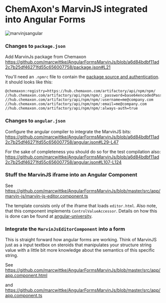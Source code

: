 # ChemAxon's MarvinJS integrated into Angular Forms
![marvinjsangular](https://user-images.githubusercontent.com/4075651/151230720-83c44bca-0d30-4436-98c4-13090e88e6c2.gif)

### Changes to `package.json`
Add MarvinJs package from Chemaxon
https://github.com/marcwittke/AngularFormsMarvinJs/blob/a6d84bdbf11ad2c7b25df46271fd55c656007758/package.json#L21

You'll need an `.npmrc` file to contain the [package source and authentication](https://docs.chemaxon.com/display/docs/public-repository.md#src-1806243-publicrepository-npm). it should looks like this:

```
@chemaxon:registry=https://hub.chemaxon.com/artifactory/api/npm/npm/
//hub.chemaxon.com/artifactory/api/npm/npm/:_password=base64encodedPassword
//hub.chemaxon.com/artifactory/api/npm/npm/:username=me@company.com
//hub.chemaxon.com/artifactory/api/npm/npm/:email=me@company.com
//hub.chemaxon.com/artifactory/api/npm/npm/:always-auth=true
```

### Changes to `angular.json`
Configure the angular compiler to integrate the MarvinJS bits:
https://github.com/marcwittke/AngularFormsMarvinJs/blob/a6d84bdbf11ad2c7b25df46271fd55c656007758/angular.json#L29-L47

For the sake of completeness you should do so for the test compilation also:
https://github.com/marcwittke/AngularFormsMarvinJs/blob/a6d84bdbf11ad2c7b25df46271fd55c656007758/angular.json#L107-L124


### Stuff the MarvinJS iframe into an Angular Component
See https://github.com/marcwittke/AngularFormsMarvinJs/blob/master/src/app/marvin-js/marvin-js-editor.component.ts

The template consists only of the iframe that loads `editor.html`. Also note, that this component implements `ControlValueAccessor`. Details on how this is done can be found at [angular-university](https://blog.angular-university.io/angular-custom-form-controls/).

### Integrate the `MarvinJsEditorComponent` into a form
This is straight forward how angular forms are working. Think of MarvinJS just as a input textbox on steroids that manipulates your structure string value with a little bit more knowledge about the semantics of this specific string.

See https://github.com/marcwittke/AngularFormsMarvinJs/blob/master/src/app/app.component.html

and https://github.com/marcwittke/AngularFormsMarvinJs/blob/master/src/app/app.component.ts
